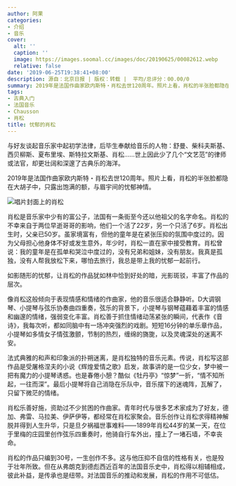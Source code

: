 ```yaml
---
author: 阿果
categories:
- 介绍
- 音乐
cover:
  alt: ''
  caption: ''
  image: https://images.soomal.cc/images/doc/20190625/00082612.webp
  relative: false
date: '2019-06-25T19:38:41+08:00'
description: 源自：北京日报 | 版权：转载 |  平均/总评分：00.00/0
summary: 2019年是法国作曲家欧内斯特・肖松去世120周年。照片上看，肖松的半张脸都隐在大胡子中，只露出饱满的额，与眉宇间的忧郁神情。肖松是音乐家中少有的富公子，法国有一条街至今还以他祖父的名字命名。肖松的不幸来自于两位早逝哥哥的影响……
tags:
- 古典入门
- 法国音乐
- Chausson
- 肖松
title: 忧郁的肖松
---
```


与好友谈起音乐家中起初学法律，后毕生奉献给音乐的人物：舒曼、柴科夫斯基、西贝柳斯、夏布里埃、斯特拉文斯基、肖松……世上因此少了几个“文艺范”的律师或法官，却更壮阔和深邃了古典乐的海洋。

2019年是法国作曲家欧内斯特・肖松去世120周年。照片上看，肖松的半张脸都隐在大胡子中，只露出饱满的额，与眉宇间的忧郁神情。

![唱片封面上的肖松](https://images.soomal.cc/images/doc/20190625/00082612_01.webp)





肖松是音乐家中少有的富公子，法国有一条街至今还以他祖父的名字命名。肖松的不幸来自于两位早逝哥哥的影响，他们一个活了22岁，另一个只活了6岁。肖松出生时，父亲已50岁。虽家境富有，但他的童年是在紧张压抑的氛围中度过的。因为父母担心他身体不好或发生意外，年少时，肖松一直在家中接受教育。肖松曾说：我的童年是在孤单和哭泣中度过的，没有兄弟和姐妹，没有朋友。我真是孤独，没有人帮我放松下来，哪怕去旅行，我总是带上我的忧郁一起前行。

如影随形的忧郁，让肖松的作品犹如林中恰到好处的暗，光影斑驳，丰富了作品的层次。

像肖松这般倾向于表现情感和情绪的作曲家，他的音乐很适合静静听。D大调钢琴、小提琴与弦乐协奏曲四重奏，弦乐的背景下，小提琴与钢琴蕴藉着丰富的情感和幽邃的情绪，强弱变化丰富。肖松善于抓住情绪动荡紧张的瞬间，代表作《音诗》，我每次听，都如同脑中有一场冲突强烈的戏剧。短短16分钟的单乐章作品，小提琴如多情女子情弦激颤，节制的热烈，缠绵的旖旎，以及灵魂深处的迷离不安。

法式典雅的和声和印象派的扑朔迷离，是肖松独特的音乐元素。传说，肖松写这部作品是受屠格涅夫的小说《辉煌爱情之歌》启发，故事讲的是一位少女，梦中被一把有魔力的小提琴诱惑。也是春倦小憩？酷似《牡丹亭》“惊梦”一折，“情不知所起，一往而深”。最后小提琴将自己消隐在乐队中，音乐摆下的迷魂阵，瓦解了，只留下微茫的情绪。

肖松乐善好施，资助过不少贫困的作曲家。青年时代与很多艺术家成为了好友，德加、弗雷、马拉美、伊萨伊等，都经常在肖松家聚会。音乐创作让肖松求得精神解脱并得到人生升华，只是旦夕祸福世事难料――1899年肖松44岁的某一天，在位于里梅的庄园里创作弦乐四重奏时，他骑自行车外出，撞上了一堵石墙，不幸丧命。

肖松的作品只编到30号，一生创作不多。这与他压抑不自信的性格有关，也是殁于壮年所致。但在从弗朗克到德彪西近百年的法国音乐史中，肖松得以相辅相成，彼此补益，是传承也是纽带。对法国音乐的推动和发展，肖松的作用不可低估。